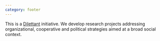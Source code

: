 ```yaml
---
category: footer
---
```


This is a [Dilettant](http://dilettant.se) initiative. We develop research projects addressing organizational, cooperative and political strategies aimed at a broad social context.